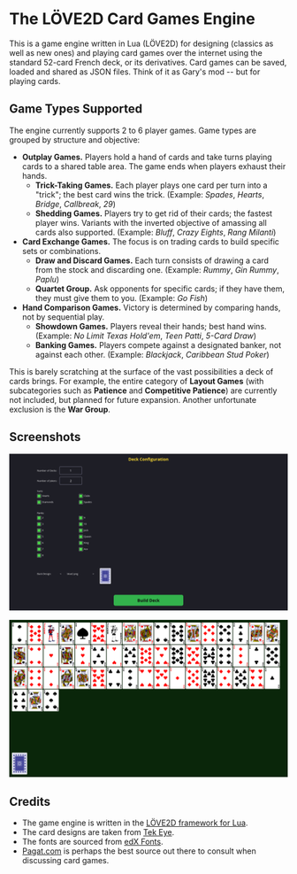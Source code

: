 # The LÖVE2D Card Games Engine

This is a game engine written in Lua (LÖVE2D) for designing (classics as well as new ones) and playing card games over the internet using the standard 52-card French deck, or its derivatives. Card games can be saved, loaded and shared as JSON files. Think of it as Gary's mod -- but for playing cards.

## Game Types Supported

The engine currently supports 2 to 6 player games. Game types are grouped by structure and objective:

* **Outplay Games.** Players hold a hand of cards and take turns playing cards to a shared table area. The game ends when players exhaust their hands.
  * **Trick-Taking Games.** Each player plays one card per turn into a "trick"; the best card wins the trick. (Example: _Spades_, _Hearts_, _Bridge_, _Callbreak_, _29_)
  * **Shedding Games.** Players try to get rid of their cards; the fastest player wins. Variants with the inverted objective of amassing all cards also supported. (Example: _Bluff_, _Crazy Eights_, _Rang Milanti_)
* **Card Exchange Games.** The focus is on trading cards to build specific sets or combinations.
  * **Draw and Discard Games.** Each turn consists of drawing a card from the stock and discarding one. (Example: _Rummy_, _Gin Rummy_, _Paplu_)
  * **Quartet Group.** Ask opponents for specific cards; if they have them, they must give them to you. (Example: _Go Fish_)
* **Hand Comparison Games.** Victory is determined by comparing hands, not by sequential play.
  * **Showdown Games.** Players reveal their hands; best hand wins. (Example: _No Limit Texas Hold'em_, _Teen Patti_, _5-Card Draw_)
  * **Banking Games.** Players compete against a designated banker, not against each other. (Example: _Blackjack_, _Caribbean Stud Poker_)

This is barely scratching at the surface of the vast possibilities a deck of cards brings. For example, the entire category of **Layout Games** (with subcategories such as **Patience** and **Competitive Patience**) are currently not included, but planned for future expansion. Another unfortunate exclusion is the **War Group**.

## Screenshots

![Deck Builder](screenshot/deck_builder.png)

![Example Deck](screenshot/example_deck.png)

## Credits

* The game engine is written in the [LÖVE2D framework for Lua](https://www.love2d.org/).
* The card designs are taken from [Tek Eye](https://tekeye.uk/playing_cards/svg-playing-cards).
* The fonts are sourced from [edX Fonts](https://github.com/clintonb/edx-fonts).
* [Pagat.com](https://www.pagat.com/class/) is perhaps the best source out there to consult when discussing card games.
